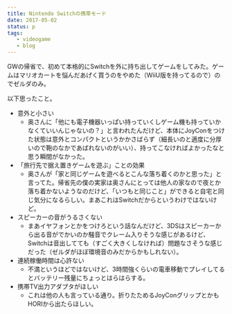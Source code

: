 ```yaml
---
title: Nintendo Switchの携帯モード
date: 2017-05-02
status: p
tags:
   - videogame
   - blog
---
```


GWの帰省で、初めて本格的にSwitchを外に持ち出してゲームをしてみた。ゲームはマリオカートを悩んだあげく買うのをやめた（WiiU版を持ってるので）のでゼルダのみ。

以下思ったこと。

- 意外と小さい
  - 奥さんに「他にも電子機器いっぱい持っていくしゲーム機も持っていかなくていいんじゃないの？」と言われたんだけど、本体にJoyConをつけた状態は意外とコンパクトというかかさばらず（細長いのと適度に分厚いので鞄のなかであばれないのがいい）、持ってこなければよかったなと思う瞬間がなかった。
- 「旅行先で据え置きゲームを遊ぶ」ことの効果
  - 奥さんが「家と同じゲームを遊べるとこんな落ち着くのかと思った」と言ってた。帰省先の僕の実家は奥さんにとっては他人の家なので夜とか落ち着かないようなのだけど、「いつもと同じこと」ができると自宅と同じ気分になるらしい。まあこれはSwitchだからというわけではないけど。
- スピーカーの音がうるさくない
  - まあイヤフォンとかをつけろという話なんだけど、3DSはスピーカーから出る音がでかいのか騒音でクレーム入りそうな感じがあるけど、Switchは音出してても（すごく大きくしなければ）問題なさそうな感じだった（ゼルダがほぼ環境音のみだからかもしれない）。
- 連続稼働時間は心許ない
  - 不満というほどではないけど、3時間強くらいの電車移動でプレイしてるとバッテリー残量にちょっとはらはらする。
- 携帯TV出力アダプタがほしい
  - これは他の人も言っている通り。折りたためるJoyConグリップとかもHORIから出たらほしい。
